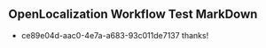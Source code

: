## OpenLocalization Workflow Test MarkDown
* ce89e04d-aac0-4e7a-a683-93c011de7137 thanks!

<!--HONumber=Jul16_HO3-->


